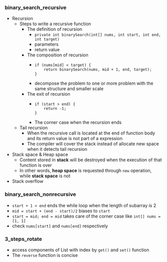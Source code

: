 ### binary_search_recursive
- Recursion
  - Steps to write a recursive function
    - The definition of recursion
      - ```private int binarySearch(int[] nums, int start, int end, int target)```
      - parameters
      - return value
    - The composition of recursion
      - ```
        if (nums[mid] < target) {
            return binarySearch(nums, mid + 1, end, target);
        }
        ```
      - decompose the problem to one or more problem with the same structure and smaller scale
    - The exit of recursion
      - ```
        if (start > end) {
            return -1;
        }
        ```
      - The corner case when the recursion ends
  - Tail recursion
    - When the recursive call is located at the end of function body and its return value is not part of a expression
    - The compiler will cover the stack instead of allocate new space when it detects tail recursion
- Stack space & Heap space
  - Content stored in **stack** will be destroyed when the execution of that function is over
  - In other words, **heap space** is requested through ```new``` operation, while **stack space** is not 
- Stack overflow
### binary_search_nonrecursive
- ```start + 1 < end``` ends the while loop when the length of subarray is 2
- ```mid = start + (end - start)/2``` biases to ```start```
- ```start = mid; end = mid``` takes care of the corner case like ```int[] nums = [1, 1]```
- check ```nums[start]``` and ```nums[end]``` respectively
### 3_steps_rotate
- access components of List with index by ```get()``` and ```set()``` function
- The ```reverse``` function is concise
